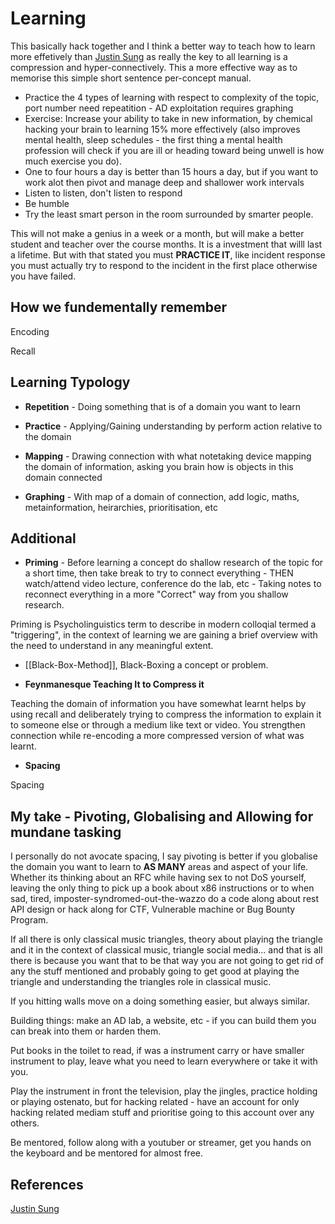 # Learning

This basically hack together and I think a better way to teach how to learn more effetively than [Justin Sung](https://www.youtube.com/c/JustinSung) as really the key to all learning is a compression and hyper-connectively. This a more effective way as to memorise this simple short sentence per-concept manual. 

- Practice the 4 types of learning with respect to complexity of the topic, port number need repeatition - AD exploitation requires graphing
- Exercise: Increase your ability to take in new information, by chemical hacking your brain to learning 15% more effectively (also improves mental health, sleep schedules - the first thing a mental health profession will check if you are ill or heading toward being unwell is how much exercise you do).
- One to four hours a day is better than 15 hours a day, but if you want to work alot then pivot and manage deep and shallower work intervals
- Listen to listen, don't listen to respond
- Be humble 
- Try the least smart person in the room surrounded by smarter people.

This will not make a genius in a week or a month, but will make a better student and teacher over the course months. It is a investment that willl last a lifetime. But with that stated you must **PRACTICE IT**, like incident response you must actually try to respond to the incident in the first place otherwise you have failed.


## How we fundementally remember

Encoding 

Recall

## Learning Typology 

- **Repetition** - Doing something that is of a domain you want to learn

- **Practice** - Applying/Gaining understanding by perform action relative to the domain 

- **Mapping** - Drawing connection with what notetaking device mapping the domain of information, asking you brain how is objects in this domain connected

- **Graphing** - With map of a domain of connection, add logic, maths, metainformation, heirarchies, prioritisation, etc


## Additional 

- **Priming** - Before learning a concept do shallow research of the topic for a short time, then take break to try to connect everything - THEN watch/attend video lecture, conference do the lab, etc - Taking notes to reconnect everything in a more "Correct" way from you shallow research.

Priming is Psycholinguistics term to describe in modern colloqial termed a "triggering", in the context of learning we are gaining a brief overview with the need to understand in any meaningful extent. 

- [[Black-Box-Method]], Black-Boxing a concept or problem.

- **Feynmanesque Teaching It to Compress it**

Teaching the domain of information you have somewhat learnt helps by using recall and deliberately trying to compress the information to explain it to someone else or through a medium like text or video.  You strengthen connection while re-encoding a more compressed version of what was learnt.

- **Spacing**

Spacing 

## My take - Pivoting, Globalising and Allowing for mundane tasking

I personally do not avocate spacing, I say pivoting is better if you globalise the domain you want to learn to **AS MANY** areas and aspect of your life. Whether its thinking about an RFC while having sex to not DoS yourself, leaving the only thing to pick up a book about x86 instructions or to when sad, tired, imposter-syndromed-out-the-wazzo do a code along about rest API design or hack along for CTF, Vulnerable machine or Bug Bounty Program.

If all there is only classical music triangles, theory about playing the triangle and it in the context of classical music, triangle social media... and that is all there is because you want that to be that way you are not going to get rid of any the stuff mentioned and probably going to get good at playing the triangle and understanding the triangles role in classical music.  

If you hitting walls move on a doing something easier, but always similar.

Building things: make an AD lab, a website, etc - if you can build them you can break into them or harden them.

Put books in the toilet to read, if was a instrument carry or have smaller instrument to play, leave what you need to learn everywhere or take it with you. 

Play the instrument in front the television, play the jingles, practice holding or playing ostenato, but for hacking related - have an account for only hacking related mediam stuff and prioritise going to this account over any others. 

Be mentored, follow along with a youtuber or streamer, get you hands on the keyboard and be mentored for almost free.


## References
[Justin Sung](https://www.youtube.com/c/JustinSung)